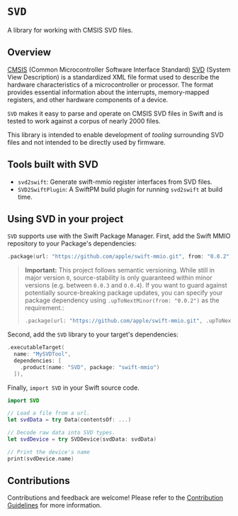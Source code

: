 # ``SVD``

A library for working with CMSIS SVD files.

## Overview

[CMSIS](https://www.arm.com/technologies/cmsis) (Common Microcontroller Software Interface Standard) [SVD](https://arm-software.github.io/CMSIS_5/SVD/html/index.html) (System View Description) is a standardized XML file format used to describe the hardware characteristics of a microcontroller or processor. The format provides essential information about the interrupts, memory-mapped registers, and other hardware components of a device.

`SVD` makes it easy to parse and operate on CMSIS SVD files in Swift and is tested to work against a corpus of nearly 2000 files. 

This library is intended to enable development of _tooling_ surrounding SVD files and not intended to be directly used by firmware.

## Tools built with SVD

- `svd2swift`: Generate swift-mmio register interfaces from SVD files.
- `SVD2SwiftPlugin`: A SwiftPM build plugin for running `svd2swift` at build time.

## Using SVD in your project

`SVD` supports use with the Swift Package Manager. First, add the Swift MMIO repository to your Package's dependencies:

```swift
.package(url: "https://github.com/apple/swift-mmio.git", from: "0.0.2"),
```

> **Important:** This project follows semantic versioning. While still in major version `0`, source-stability is only guaranteed within minor versions (e.g. between `0.0.3` and `0.0.4`). If you want to guard against potentially source-breaking package updates, you can specify your package dependency using `.upToNextMinor(from: "0.0.2")` as the requirement.:
>
> ```swift
> .package(url: "https://github.com/apple/swift-mmio.git", .upToNextMinor(from: "0.0.2")),
> ```

Second, add the `SVD` library to your target's dependencies:

```swift
.executableTarget(
  name: "MySVDTool",
  dependencies: [
    .product(name: "SVD", package: "swift-mmio")
  ]),
```

Finally, `import SVD` in your Swift source code.

```swift
import SVD

// Load a file from a url.
let svdData = try Data(contentsOf: ...)

// Decode raw data into SVD types.
let svdDevice = try SVDDevice(svdData: svdData)

// Print the device's name
print(svdDevice.name)
```

## Contributions

Contributions and feedback are welcome! Please refer to the [Contribution Guidelines](https://github.com/apple/swift-mmio#contributing-to-swift-mmio) for more information.
